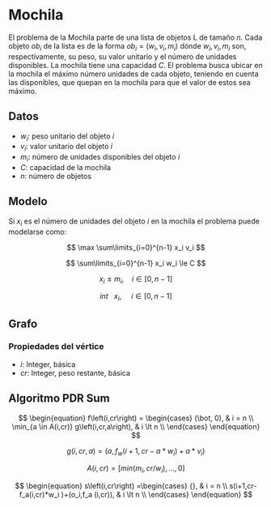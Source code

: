 # Mochila

El problema de la Mochila parte de una lista de objetos L de tamaño $n$. Cada objeto $ob_i$ de la lista es de la forma $ob_i= (w_i, v_i, m_i)$ dónde  $w_i, v_i, m_i$ son, respectivamente, su peso, su valor unitario y el número de unidades disponibles. La mochila tiene una capacidad $C$.  El problema busca ubicar en la mochila el máximo número unidades de cada objeto, teniendo en cuenta las disponibles, que quepan en la mochila para que el valor de estos sea máximo. 

## Datos

- $w_i$: peso unitario del objeto $i$
- $v_i$: valor unitario del objeto $i$
- $m_i$: número de unidades disponibles del objeto $i$
- $C$: capacidad de la mochila
- $n$: número de objetos

## Modelo

Si $x_i$ es el número de unidades del objeto $i$ en la mochila el problema puede modelarse como:

$$ \max \sum\limits_{i=0}^{n-1} x_i v_i $$

$$ \sum\limits_{i=0}^{n-1} x_i w_i \le C $$

$$ x_i\le m_i,\ \ \ \ i\in\left[0,n-1\right] $$

$$ int\ \ \ x_i,\ \ \ \ \ i\in\left[0,n-1\right] $$

## Grafo

### Propiedades del vértice

 - $i$: Integer, básica
 - $cr$: Integer, peso restante, básica
 
## Algoritmo PDR Sum

$$
\begin{equation}
f\left(i,cr\right) = \begin{cases}
(\bot, 0), & i = n \\
\min_{a \in A(i,cr)} g\left(i,cr,a\right), & i \lt n \\
\end{cases}
\end{equation}
$$

$$
\begin{equation}
g\left(i,cr,a\right) = (a,f_{w}\left(i+1, cr-a*w_i\right)+a*v_i)
\end{equation}
$$

$$
\begin{equation}
A\left(i,cr\right) = [min(m_i,cr/w_i ),…,0]
\end{equation}
$$

$$
\begin{equation}
s\left(i,cr\right) =\begin{cases}
{}, & i = n \\
s(i+1,cr-f_a(i,cr)*w_i )+(o_i,f_a (i,cr)), & i \lt n \\
\end{cases}
\end{equation}
$$


